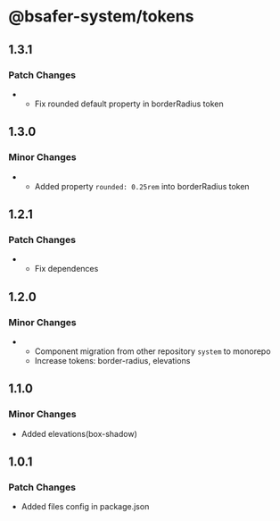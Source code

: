 # @bsafer-system/tokens

## 1.3.1

### Patch Changes

- - Fix rounded default property in borderRadius token

## 1.3.0

### Minor Changes

- - Added property `rounded: 0.25rem` into borderRadius token

## 1.2.1

### Patch Changes

- - Fix dependences

## 1.2.0

### Minor Changes

- - Component migration from other repository `system` to monorepo
  - Increase tokens: border-radius, elevations

## 1.1.0

### Minor Changes

- Added elevations(box-shadow)

## 1.0.1

### Patch Changes

- Added files config in package.json
